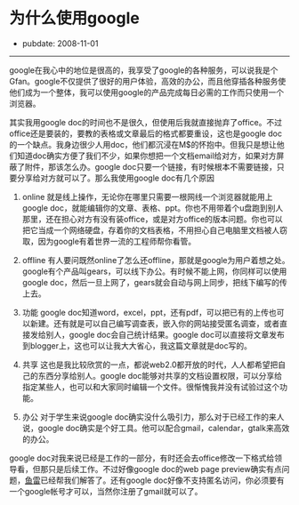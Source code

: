 # 为什么使用google

- pubdate: 2008-11-01

--------------------------



google在我心中的地位是很高的，我享受了google的各种服务，可以说我是个Gfan。google不仅提供了很好的用户体验，高效的办公，而且他穿插各种服务使他们成为一个整体，我可以使用google的产品完成每日必需的工作而只使用一个浏览器。

其实我用google doc的时间也不是很久，但使用后我就直接抛弃了office。不过office还是要装的，要教的表格或文章最后的格式都要重设，这也是google doc的一个缺点。我身边很少人用doc，他们都沉浸在M$的怀抱中。但我只是想让他们知道doc确实方便了我们不少，如果你想把一个文档email给对方，如果对方屏蔽了附件，那该怎么办。google doc只要一个链接，有时候根本不需要链接，只要分享给对方就可以了。那么我使用google doc有几个原因




1. online
就是线上操作，无论你在哪里只需要一根网线一个浏览器就能用上google doc，就能编辑你的文章、表格、ppt。你也不用带着个u盘跑到别人那里，还在担心对方有没有装office，或是对方office的版本问题。你也可以把它当成一个网络硬盘，存着你的文档表格，不用担心自己电脑里文档被人窃取，因为google有着世界一流的工程师帮你看管。


2. offline
有人要问既然online了怎么还offline，那就是google为用户着想之处。google有个产品叫gears，可以线下办公。有时候不能上网，你同样可以使用google doc，然后一旦上网了，gears就会自动与网上同步，把线下编写的传上去。


3. 功能
google doc知道word，excel，ppt，还有pdf，可以把已有的上传也可以新建。还有就是可以自己编写调查表，嵌入你的网站接受匿名调查，或者直接发给别人，google doc会自己统计结果。google doc可以直接将文章发布到blogger上，这也可以让我大大省心，我这篇文章就是doc写的。



4. 共享
这也是我比较欣赏的一点，都说web2.0都开放的时代，人人都希望把自己的东西分享给别人。google doc能够对共享的文档设置权限，可以分享给指定某些人，也可以和大家同时编辑一个文件。很惭愧我并没有试验过这个功能。


5. 办公
对于学生来说google doc确实没什么吸引力，那么对于已经工作的来人说，google doc确实是个好工具。他可以配合gmail，calendar，gtalk来高效的办公。








google doc对我来说已经是工作的一部分，有时还会去office修改一下格式给领导看，但那只是后续工作。不过好像google doc的web page preview确实有点问题，[鱼雷](http://www.yulei666.com/2008/10/how-to-preview-document-as-html-in.html)已经帮我们解答了。还有google doc好像不支持匿名访问，你必须要有一个google帐号才可以，当然你注册了gmail就可以了。






